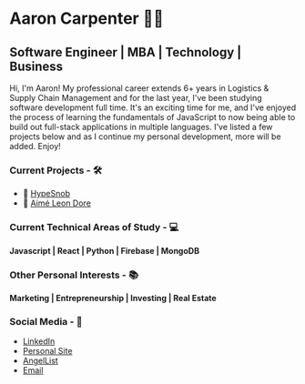 # Aaron Carpenter :man_technologist:

## Software Engineer | MBA | Technology | Business

Hi, I'm Aaron! My professional career extends 6+ years in Logistics & Supply Chain Management and for the last year, I've been studying software development full time. It's an exciting time for me, and I've enjoyed the process of learning the fundamentals of JavaScript to now being able to build out full-stack applications in multiple languages. I've listed a few projects below and as I continue my personal development, more will be added. Enjoy!

### Current Projects - :hammer_and_wrench:
* :athletic_shoe: [HypeSnob](https://hypesnob.herokuapp.com)
* :tshirt: [Aimé Leon Dore](https://app-academy-capstone-project.web.app/)

### Current Technical Areas of Study - :computer:
**Javascript | React | Python | Firebase | MongoDB**

### Other Personal Interests - :books:
**Marketing | Entrepreneurship | Investing | Real Estate**

### Social Media - :iphone:
* [LinkedIn](http://linkedin.com/in/aaronkcarpenter)
* [Personal Site](http://aaronkcarpenter.github.io)
* [AngelList](https://angel.co/u/aaron-carpenter-4)
* [Email](mailto:aaronkcarpenter@gmail.com)

